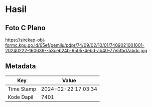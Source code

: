 # Hasil

## Foto C Plano

https://sirekap-obj-formc.kpu.go.id/65ef/pemilu/pdpr/74/09/02/10/01/7409021001001-20240222-160639--53ceb24b-6505-4ebd-ab40-77e5fbd7abdc.jpg


## Metadata

| Key        | Value               |
| ---------- | ------------------- |
| Time Stamp | 2024-02-22 17:03:34 |
| Kode Dapil | 7401                |



